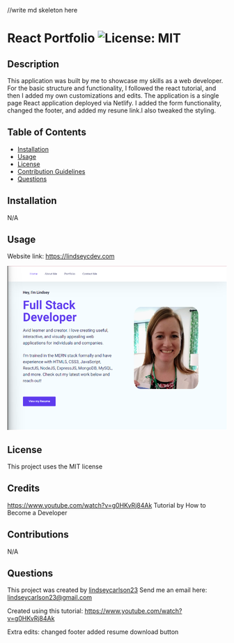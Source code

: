 //write md skeleton here

# React Portfolio ![License: MIT](https://img.shields.io/badge/License-MIT-purple.svg)

## Description

This application was built by me to showcase my skills as a web developer. For the basic structure and functionality, I followed the react tutorial, and then I added my own customizations and edits. The application is a single page React application deployed via Netlify. I added the form functionality, changed the footer, and added my resune link.I also tweaked the styling.

## Table of Contents

- [Installation](#installation)
- [Usage](#usage)
- [License](#license)
- [Contribution Guidelines](#contributions)
- [Questions](#questions)

## Installation

N/A

## Usage

Website link: https://lindseycdev.com


![alt text](public/img/portfolio_screenshot.png/)

## License

This project uses the MIT license

## Credits

https://www.youtube.com/watch?v=g0HKvRj84Ak Tutorial by How to Become a Developer

## Contributions

N/A

## Questions

This project was created by [lindseycarlson23](https://github.com/lindseycarlson23)
Send me an email here: lindseycarlson23@gmail.com

Created using this tutorial:
https://www.youtube.com/watch?v=g0HKvRj84Ak

Extra edits:
changed footer
added resume download button
